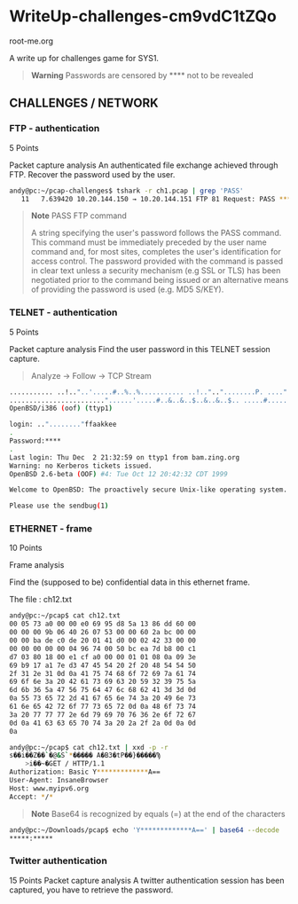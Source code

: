 # WriteUp-challenges-cm9vdC1tZQo
root-me.org

A write up for challenges game for SYS1.

> **Warning**
> Passwords are censored by **** not to be revealed

## CHALLENGES / NETWORK

### FTP - authentication
5 Points

Packet capture analysis
An authenticated file exchange achieved through FTP. Recover the password used by the user.
```sh
andy@pc:~/pcap-challenges$ tshark -r ch1.pcap | grep 'PASS'
   11   7.639420 10.20.144.150 → 10.20.144.151 FTP 81 Request: PASS ********
```
> **Note**
> PASS FTP command 
> 
> A string specifying the user's password follows the PASS command. This command must be immediately preceded by the user name command and, for most sites, completes the user's identification for access control. The password provided with the command is passed in clear text unless a security mechanism (e.g SSL or TLS) has been negotiated prior to the command being issued or an alternative means of providing the password is used (e.g. MD5 S/KEY).

### TELNET - authentication

5 Points

Packet capture analysis
Find the user password in this TELNET session capture.

> Analyze → Follow → TCP Stream

```sh
........... ..!.."..'.....#..%..%........... ..!..".."........P. ....".....b........b....	B.
........................"......'.....#..&..&..$..&..&..$.. .....#.....'........... .9600,9600....#.bam.zing.org:0.0....'..DISPLAY.bam.zing.org:0.0......xterm-color.............!.............."............
OpenBSD/i386 (oof) (ttyp1)

login: .."........"ffaakkee
.
Password:****
.
Last login: Thu Dec  2 21:32:59 on ttyp1 from bam.zing.org
Warning: no Kerberos tickets issued.
OpenBSD 2.6-beta (OOF) #4: Tue Oct 12 20:42:32 CDT 1999

Welcome to OpenBSD: The proactively secure Unix-like operating system.

Please use the sendbug(1) 
```

### ETHERNET - frame

10 Points

Frame analysis

Find the (supposed to be) confidential data in this ethernet frame.

The file : ch12.txt
```sh
andy@pc:~/pcap$ cat ch12.txt
00 05 73 a0 00 00 e0 69 95 d8 5a 13 86 dd 60 00
00 00 00 9b 06 40 26 07 53 00 00 60 2a bc 00 00
00 00 ba de c0 de 20 01 41 d0 00 02 42 33 00 00
00 00 00 00 00 04 96 74 00 50 bc ea 7d b8 00 c1
d7 03 80 18 00 e1 cf a0 00 00 01 01 08 0a 09 3e
69 b9 17 a1 7e d3 47 45 54 20 2f 20 48 54 54 50
2f 31 2e 31 0d 0a 41 75 74 68 6f 72 69 7a 61 74
69 6f 6e 3a 20 42 61 73 69 63 20 59 32 39 75 5a
6d 6b 36 5a 47 56 75 64 47 6c 68 62 41 3d 3d 0d
0a 55 73 65 72 2d 41 67 65 6e 74 3a 20 49 6e 73
61 6e 65 42 72 6f 77 73 65 72 0d 0a 48 6f 73 74
3a 20 77 77 77 2e 6d 79 69 70 76 36 2e 6f 72 67
0d 0a 41 63 63 65 70 74 3a 20 2a 2f 2a 0d 0a 0d
0a

andy@pc:~/pcap$ cat ch12.txt | xxd -p -r
s��i��Z��`�@&S`*����� A�B3�tP��}�����Ϡ
	>i��~�GET / HTTP/1.1
Authorization: Basic Y*************A==
User-Agent: InsaneBrowser
Host: www.myipv6.org
Accept: */*

```
> **Note**
> Base64 is recognized by equals (=) at the end of the characters

```sh
andy@pc:~/Downloads/pcap$ echo 'Y*************A==' | base64 --decode 
*****:*****
```

### Twitter authentication

15 Points
Packet capture analysis
A twitter authentication session has been captured, you have to retrieve the password.
```sh

```
